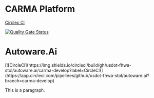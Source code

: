 <!DOCTYPE html>
<html>
<head>
<title>DEV BUILDS</title>
</head>
<body>


<h1>CARMA Platform </h1>
<a href="[![CircleCI](https://circleci.com/gh/usdot-fhwa-stol/carma-platform.svg?style=svg)](https://circleci.com/gh/usdot-fhwa-stol/carma-platform)">Circlec CI </a>

<a>[![Quality Gate Status](https://sonarcloud.io/api/project_badges/measure?project=usdot-fhwa-stol_CARMAPlatform&metric=alert_status)](https://sonarcloud.io/dashboard?id=usdot-fhwa-stol_CARMAPlatform) 
</a>

<h1>Autoware.Ai </h1>
[![CircleCI](https://img.shields.io/circleci/build/gh/usdot-fhwa-stol/autoware.ai/carma-develop?label=CircleCI)](https://app.circleci.com/pipelines/github/usdot-fhwa-stol/autoware.ai?branch=carma-develop)

<p>This is a paragraph.</p>

</body>
</html>
